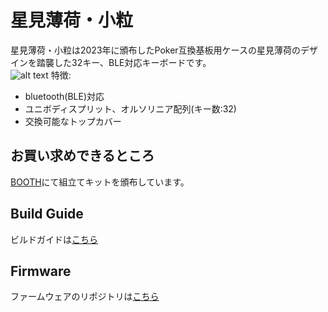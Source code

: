 # 星見薄荷・小粒
星見薄荷・小粒は2023年に頒布したPoker互換基板用ケースの星見薄荷のデザインを踏襲した32キー、BLE対応キーボードです。  
![alt text](doc/img/kotsubu.jpg)
特徴:
+ bluetooth(BLE)対応
+ ユニボディスプリット、オルソリニア配列(キー数:32)
+ 交換可能なトップカバー

## お買い求めできるところ

[BOOTH](https://hrc.booth.pm/)にて組立てキットを頒布しています。

## Build Guide

ビルドガイドは[こちら](https://note.com/)

## Firmware

ファームウェアのリポジトリは[こちら](https://github.com/310u/kotsubu_firmware)  

